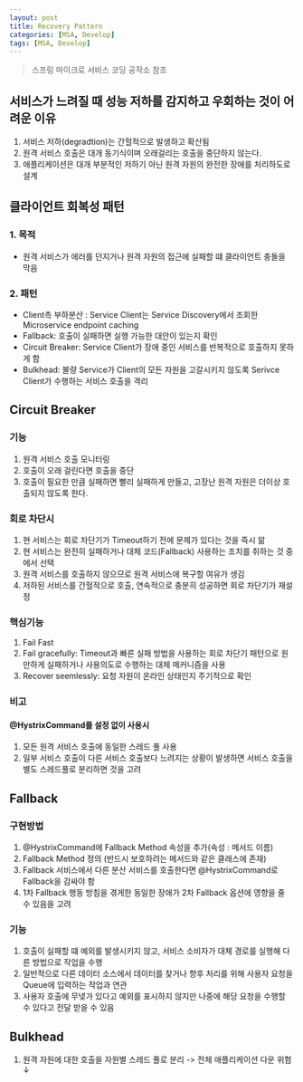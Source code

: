 ```yaml
---
layout: post
title: Recovery Pattern
categories: [MSA, Develop]
tags: [MSA, Develop]    
---
```

> 스프링 마이크로 서비스 코딩 공작소 참조

## 서비스가 느려질 때 성능 저하를 감지하고 우회하는 것이 어려운 이유
1. 서비스 저하(degradtion)는 간헐적으로 발생하고 확산됨
2. 원격 서비스 호출은 대개 동기식이며 오래걸리는 호출을 중단하지 않는다.
3. 애플리케이션은 대개 부분적인 저하기 아닌 원격 자원의 완전한 장애를 처리하도로 설계

## 클라이언트 회복성 패턴
### 1. 목적
- 원격 서비스가 에러를 던지거나 원격 자원의 접근에 실패할 떄 클라이언트 충돌을 막음
### 2. 패턴
- Client측 부하분산 : Service Client는 Service Discovery에서 조회한 Microservice endpoint caching
- Fallback: 호출이 실패하면 실행 가능한 대안이 있는지 확인
- Circuit Breaker: Service Client가 장애 중인 서비스를 반복적으로 호출하지 못하게 함
- Bulkhead: 불량 Service가 Client의 모든 자원을 고갈시키지 않도록 Serivce Client가 수행하는 서비스 호출을 격리

## Circuit Breaker
### 기능
1. 원격 서비스 호출 모니터링
2. 호출이 오래 걸린다면 호출을 중단
3. 호출이 필요한 만큼 실패하면 빨리 실패하게 만들고, 고장난 원격 자원은 더이상 호출되지 않도록 한다.

### 회로 차단시
1. 현 서비스는 회로 차단기가 Timeout하기 전에 문제가 있다는 것을 즉시 앎
2. 현 서비스는 완전히 실패하거나 대체 코드(Fallback) 사용하는 조치를 취하는 것 중에서 선택
3. 원격 서비스를 호출하지 않으므로 원격 서비스에 복구할 여유가 생김
4. 저하된 서비스를 간헐적으로 호출, 연속적으로 충분히 성공하면 회로 차단기가 재설정

### 핵심기능
1. Fail Fast
2. Fail gracefully: Timeout과 빠른 실패 방법을 사용하는 회로 차단기 패턴으로 원만하게 실패하거나 사용의도로 수행하는 대체 메커니즘을 사용
3. Recover seemlessly: 요청 자원이 온라인 상태인지 주기적으로 확인

### 비고
#### @HystrixCommand를 설정 없이 사용시
1. 모든 원격 서비스 호출에 동일한 스레드 풀 사용
2. 일부 서비스 호출이 다른 서비스 호출보다 느려지는 상황이 발생하면 서비스 호출을 별도 스레드풀로 분리하면 것을 고려

## Fallback
### 구현방법
1. @HystrixCommand에 Fallback Method 속성을 추가(속성 : 메서드 이름)
2. Fallback Method 정의 (반드시 보호하려는 메서드와 같은 클래스에 존재)
3. Fallback 서비스에서 다른 분산 서비스를 호출한다면 @HystrixCommand로 Fallback을 감싸야 함
4. 1차 Fallback 행동 방침을 겪게한 동일한 장애가 2차 Fallback 옵션에 영향을 줄 수 있음을 고려


### 기능
1. 호출이 실패할 떄 예외를 발생시키지 않고, 서비스 소비자가 대체 경로를 실행해 다른 방법으로 작업을 수행
2. 일반적으로 다른 데이터 소스에서 데이터를 찾거나 향후 처리를 위해 사용자 요청을 Queue에 입력하는 작업과 연관
3. 사용자 호출에 무넺가 있다고 예외를 표시하지 않지만 나중에 해당 요청을 수행할 수 있다고 전달 받을 수 있음

## Bulkhead
1. 원격 자원에 대한 호출을 자원별 스레드 풀로 분리 -> 전체 애플리케이션 다운 위험 ↓


